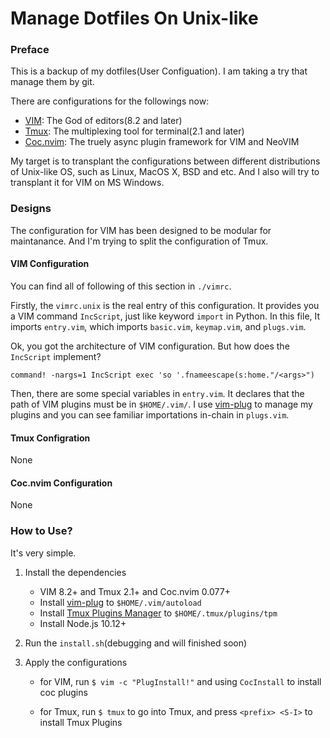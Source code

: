 # Manage Dotfiles On Unix-like

### Preface

This is a backup of my dotfiles(User Configuation). I am taking a try that manage them by git.

There are configurations for the followings now:

+ [VIM](https://github.com/vim/vim): The God of editors(8.2 and later)
+ [Tmux](https://github.com/tmux/tmux): The multiplexing tool for terminal(2.1 and later)
+ [Coc.nvim](https://github.com/neoclide/coc.nvim): The truely async plugin framework for VIM and NeoVIM

My target is to transplant the configurations between different distributions of Unix-like OS, such as Linux, MacOS X, BSD and etc. And I also will try to transplant it for VIM on MS Windows.

### Designs

The configuration for VIM has been designed to be modular for maintanance. And I'm trying to split the configuration of Tmux.

#### VIM Configuration

You can find all of following of this section in `./vimrc`. 

Firstly, the `vimrc.unix` is the real entry of this configuration. It provides you a VIM command `IncScript`, just like keyword `import` in Python. In this file, It imports `entry.vim`, which imports `basic.vim`, `keymap.vim`, and `plugs.vim`.

Ok, you got the architecture of VIM configuration. But how does the `IncScript` implement?

```vimscript
command! -nargs=1 IncScript exec 'so '.fnameescape(s:home."/<args>")
```

Then, there are some special variables in `entry.vim`. It declares that the path of VIM plugins must be in `$HOME/.vim/`. I use [vim-plug](https://github.com/junegunn/vim-plug) to manage my plugins and you can see familiar importations in-chain in `plugs.vim`.

#### Tmux Configration

None

#### Coc.nvim Configuration

None

### How to Use?

It's very simple.

1. Install the dependencies
	+ VIM 8.2+ and Tmux 2.1+ and Coc.nvim 0.077+
	+ Install [vim-plug](https://github.com/junegunn/vim-plug) to `$HOME/.vim/autoload`
	+ Install [Tmux Plugins Manager](https://github.com/tmux-plugins/tpm) to `$HOME/.tmux/plugins/tpm`
	+ Install Node.js 10.12+

2. Run the `install.sh`(debugging and will finished soon)

3. Apply the configurations
	+ for VIM, run `$ vim -c "PlugInstall!"` and using `CocInstall` to install coc plugins

	+ for Tmux, run `$ tmux` to go into Tmux, and press `<prefix> <S-I>` to install Tmux Plugins

<!-- EOF -->
